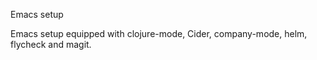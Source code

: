 Emacs setup

Emacs setup equipped with clojure-mode, Cider, company-mode, helm, flycheck and magit.
